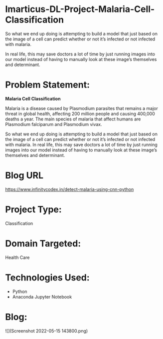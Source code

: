 # Imarticus-DL-Project-Malaria-Cell-Classification
So what we end up doing is attempting to build a model that just based on the image of a cell can predict whether or not it’s infected or not infected with malaria.

In real life, this may save doctors a lot of time by just running images into our model instead of having to manually look at these image’s themselves and determinant.

# Problem Statement:

**Malaria Cell Classification**

Malaria is a disease caused by Plasmodium parasites that remains a major threat in global health, affecting 200 million people and causing 400,000 deaths a year. The main species of malaria that affect humans are Plasmodium falciparum and Plasmodium vivax.

So what we end up doing is attempting to build a model that just based on the image of a cell can predict whether or not it’s infected or not infected with malaria. In real life, this may save doctors a lot of time by just running images into our model instead of having to manually look at these image’s themselves and determinant.

# Blog URL

https://www.infinitycodex.in/detect-malaria-using-cnn-python

# Project Type:
Classification

# Domain Targeted:
Health Care

# Technologies Used:
- Python
- Anaconda Jupyter Notebook

# Blog:
![](Screenshot 2022-05-15 143800.png)

